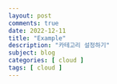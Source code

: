 ```yaml
---
layout: post
comments: true
date: 2022-12-11
title: "Example"
description: "카테고리 설정하기"
subject: blog
categories: [ cloud ]
tags: [ cloud ]
---
```

